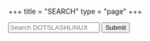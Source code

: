 +++
title = "SEARCH"
type = "page"
+++
<div class="box search-box">
<form action="/page/search/" method="get">
<input type="text" id="search-box" name="query" placeholder="Search DOTSLASHLINUX" required>
<button type="submit">Submit</button>
</form>
</div>
<div id="search-results">
</div>
